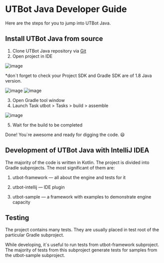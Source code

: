 # UTBot Java Developer Guide
 
 Here are the steps for you to jump into UTBot Java.
 
## Install UTBot Java from source
1. Clone UTBot Java repository via [Git](https://github.com/UnitTestBot/UTBotJava.git)
2. Open project in IDE

![image](https://user-images.githubusercontent.com/106974353/174806216-9d4969b4-51fb-4531-a6d0-94e3734a437a.png)

*don\`t forget to check your Project SDK and Gradle SDK are of 1.8 Java version.

![image](https://user-images.githubusercontent.com/106974353/174812758-fcbabb5b-0411-48d7-aefe-6d69873185e3.png)
![image](https://user-images.githubusercontent.com/106974353/174806632-ed796fb7-57dd-44b5-b499-e9eeb0436f15.png)

3. Open Gradle tool window
4. Launch Task utbot > Tasks > build > assemble

![image](https://user-images.githubusercontent.com/106974353/174807962-18c648fd-b67d-4556-90df-eee690abe6e2.png)

5. Wait for the build to be completed

Done! You\`re awesome and ready for digging the code. 😃

 
## Development of UTBot Java with IntelliJ IDEA

The majority of the code is written in Kotlin. The project is divided into Gradle subprojects. The most significant of them are: 
1. utbot-framework — all about the engine and tests for it

2. utbot-intellij — IDE plugin

3. utbot-sample — a framework with examples to demonstrate engine capacity
 
## Testing

The project contains many tests. They are usually placed in test root of the particular Gradle subproject.

While developing, it\`s useful to run tests from utbot-framework subproject. The majority of tests from this subproject generate tests for samples from the utbot-sample subproject.


